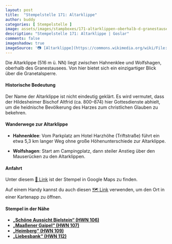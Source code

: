 ```yaml
---
layout: post
title:  "Stempelstelle 171: Altarklippe"
author: buddy
categories: [ Stempelstelle ]
image: assets/images/stampboxes/171-altarklippen-oberhalb-d-granestausees.jpg
description: "Stempelstelle 171: Altarklippe | Goslar"
comments: false
imageshadow: true
imageSource: '📷 [Altarklippe](https://commons.wikimedia.org/wiki/File:Altarklippe.jpg) von <a href="//commons.wikimedia.org/wiki/User:B.Thomas95" title="User:B.Thomas95">Thomas Binder</a> unter Lizenz [CC BY-SA 4.0](https://creativecommons.org/licenses/by-sa/4.0)'
---
```


Die Altarklippe (516 m ü. NN) liegt zwischen Hahnenklee und Wolfshagen, oberhalb des Granestausees. Von hier bietet sich ein einzigartiger Blick über die Granetalsperre. 

#### Historische Bedeutung

Der Name der Altarklippe ist nicht eindeutig geklärt. Es wird vermutet, dass der Hildesheimer Bischof Altfrid (ca. 800–874) hier Gottesdienste abhielt, um die heidnische Bevölkerung des Harzes zum christlichen Glauben zu bekehren. 

#### Wanderwege zur Altarklippe

- **Hahnenklee**: Vom Parkplatz am Hotel Harzhöhe (Triftstraße) führt ein etwa 5,3 km langer Weg ohne große Höhenunterschiede zur Altarklippe. 

- **Wolfshagen**: Start am Campingplatz, dann steiler Anstieg über den Mauserücken zu den Altarklippen. 

#### Anfahrt

Unter diesem [📍 Link](https://www.google.com/maps/dir/?api=1&origin=&destination=51.88803%2C%2010.33153) ist der Stempel in Google Maps zu finden.

<div class="android-only">
  Auf einem Handy kannst du auch diesen 
  <a href="geo:51.88803,10.33153">🗺️ Link</a> 
  verwenden, um den Ort in einer Kartenapp zu öffnen.
  <p></p>
</div>

#### Stempel in der Nähe

- [**„Schöne Aussicht Bielstein“ (HWN 106)**](/stempelstelle-106-schoene-aussicht-bielstein)
- [**„Maaßener Gaipel“ (HWN 107)**](/stempelstelle-107-maassener-gaipel)
- [**„Heimberg“ (HWN 109)**](/stempelstelle-109-heimberg)
- [**„Liebesbank“ (HWN 112)**](/stempelstelle-112-liebesbank)
